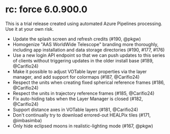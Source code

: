 # rc: force 6.0.900.0

This is a trial release created using automated Azure Pipelines processing. Use
it at your own risk.

- Update the splash screen and refresh credits (#190, @pkgw)
- Homogenize "AAS WorldWide Telescope" branding more thoroughly, including app
  installation and data storage directories (#190, #177, #176)
- Use a new login API endpoint so that we can push updates to this series of
  clients without triggering updates in the older install base (#189,
  @Carifio24)
- Make it possible to adjust VOTable layer properties via the layer manager, and
  add support for colormaps (#187, @Carifio24)
- Respect the units when creating fixed spherical reference frames (#186,
  @Carifio24)
- Respect the units in trajectory reference frames (#185, @Carifio24)
- Fix auto-hiding tabs when the Layer Manager is closed (#182, @Carifio24)
- Support distance axes in VOTable layers (#181, @Carifio24)
- Don't continually try to download errored-out HEALPix tiles (#171, @imbasimba)
- Only hide eclipsed moons in realistic-lighting mode (#167, @pkgw)
